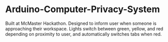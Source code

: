 # Arduino-Computer-Privacy-System

Built at McMaster Hackathon. Designed to inform user when someone is approaching their workspace. Lights switch between green, yellow, and red depending on proximity to user, and automatically switches tabs when red. 
